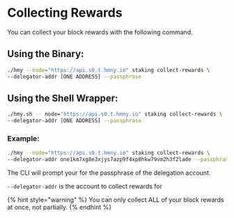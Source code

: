 # Collecting Rewards

You can collect your block rewards with the following command.

## Using the Binary:

```bash
./hmy --node="https://api.s0.t.hmny.io" staking collect-rewards \
--delegator-addr [ONE ADDRESS] --passphrase
```

## Using the Shell Wrapper:

```bash
./hmy.sh -- node="https://api.s0.t.hmny.io" staking collect-rewards \
--delegator-addr [ONE ADDRESS] --passphrase
```

### Example:

```bash
./hmy --node="https://api.s0.t.hmny.io" staking collect-rewards \
--delegator-addr one1km7xg8e3xjys7azp9f4xp8hkw79vm2h3f2lade --passphrase
```

The CLI will prompt your for the passphrase of the delegation account.

`--delegator-addr` is the account to collect rewards for

{% hint style="warning" %}
You can only collect ALL of your block rewards at once, not partially.
{% endhint %}

